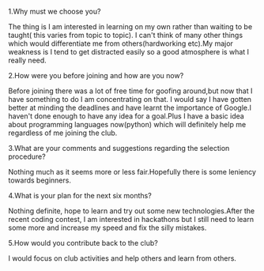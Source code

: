 1.Why must we choose you?

The thing is I am interested in learning on my own rather than waiting to be taught( this varies from topic to topic).
I can't think of many other things which would differentiate me from others(hardworking etc).My major weakness is I tend to get distracted easily so a good atmosphere is what I really need.


2.How were you before joining and how are you now?

Before joining there was a lot of free time for goofing around,but now that I have something to do I am  concentrating on that. I would say I have gotten better at minding the deadlines and have learnt the importance of Google.I haven't done enough to have any idea for a goal.Plus I have a basic idea about programming languages now(python) which will definitely help me regardless of me joining the club.

3.What are your comments and suggestions regarding the selection procedure?

Nothing much as it seems more or less fair.Hopefully there is some leniency towards beginners.


4.What is your plan for the next six months?

Nothing definite, hope to learn and try out some new technologies.After the recent coding contest, I am interested in hackathons but I still need to learn some more and increase my speed and fix the silly mistakes.


5.How would you contribute back to the club?

I would focus on club activities and help others and learn from others.
